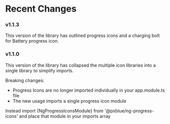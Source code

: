# Recent Changes

### v1.1.3
This version of the library has outlined progress icons and a charging bolt for Battery progress icon.

### v1.1.0
This version of the library has collapsed the multiple icon libraries into a single library to simplify imports.

Breaking changes:
* Progress Icons are no longer imported individually in your app.module.ts file
* The new usage imports a single progress icon module

Instead import {NgProgressIconsModule} from '@pxblue/ng-progress-icons' and place that module in your imports array
